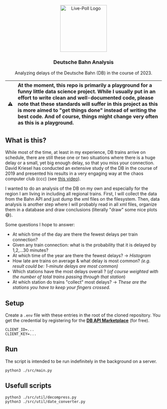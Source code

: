 <p align="center">
  <img alt="Live-Poll Logo" src="https://upload.wikimedia.org/wikipedia/commons/d/d5/Deutsche_Bahn_AG-Logo.svg" width="150" />
  <h3 align="center">Deutsche Bahn Analysis</h3>
  <p align="center">Analyzing delays of the Deutsche Bahn (DB) in the course of 2023.</p>
</p>

| :warning:   | At the moment, this repo is primarily a playground for a funny little data science project. While I usually put in an effort to write clean and well-documented code, please note that these standards will suffer in this project as this is more aimed to "get things done" instead of writing the best code. And of course, things might change very often as this is a playground. |
|---------------|:-------------------------|

## What is this?
While most of the time, at least in my experience, DB trains arrive on schedule, there are still these one or two situations where there is a huge delay or a small, yet big enough delay, so that you miss your connection. David Kriesel has conducted an extensive study of the DB in the course of 2019 and presented his results in a very engaging way at the chaos computer club (ccc) (see [this video](https://youtube.com/watch?v=0rb9CfOvojk)).

I wanted to do an analysis of the DB on my own and especially for the region I am living in including all regional trains. First, I will collect the data from the Bahn API and just dump the xml files on the filesystem. Then, data analysis is another step where I will probably read in all xml files, organize them in a database and draw conclusions (literally "draw" some nice plots 😅).

Some questions I hope to answer:
- At which time of the day are there the fewest delays per train connection?
- Given any train connection: what is the probability that it is delayed by 1,2,...30 minutes?
- At which time of the year are there the fewest delays? -> _Histogram_
- How late are trains on average & what delay is most common? _(e.g. result could be: 1-minute delays are most common)_
- Which stations have the most delays overall ? (_of course weighted with the number of total trains passing through that station_)
- At which station do trains "collect" most delays? -> _These are the stations you have to keep your fingers crossed._


## Setup
Create a `.env` file with these entries in the root of the cloned repository. You get the credential by registering for the [**DB API Marketplace**](https://developers.deutschebahn.com/db-api-marketplace/apis/) (for free).

```
CLIENT_ID=...
CLIENT_KEY=...
```

## Run
The script is intended to be run indefinitely in the background on a server.
```
python3 ./src/main.py
```

## Usefull scripts
```
python3 ./src/util/decompress.py
python3 ./src/util/date_converter.py
```
